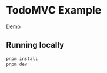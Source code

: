 # TodoMVC Example

[Demo](https://todovmc.livestore.dev)

## Running locally

```bash
pnpm install
pnpm dev
```
